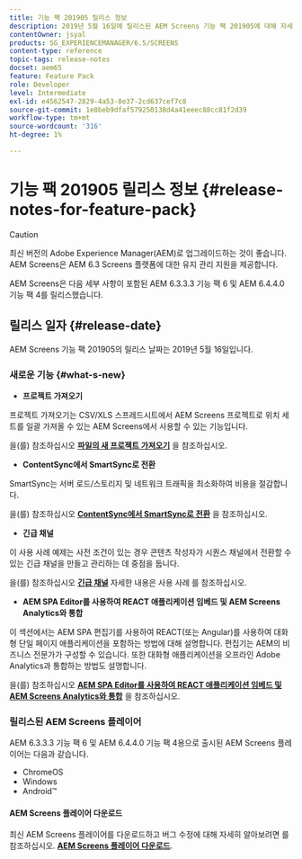 ```yaml
---
title: 기능 팩 201905 릴리스 정보
description: 2019년 5월 16일에 릴리스된 AEM Screens 기능 팩 201905에 대해 자세히 알아보십시오.
contentOwner: jsyal
products: SG_EXPERIENCEMANAGER/6.5/SCREENS
content-type: reference
topic-tags: release-notes
docset: aem65
feature: Feature Pack
role: Developer
level: Intermediate
exl-id: e4562547-2829-4a53-8e37-2cd637cef7c8
source-git-commit: 1e8beb9dfaf579250138d4a41eeec88cc81f2d39
workflow-type: tm+mt
source-wordcount: '316'
ht-degree: 1%

---
```


# 기능 팩 201905 릴리스 정보 {#release-notes-for-feature-pack}

>[!CAUTION]
>
>최신 버전의 Adobe Experience Manager(AEM)로 업그레이드하는 것이 좋습니다. AEM Screens은 AEM 6.3 Screens 플랫폼에 대한 유지 관리 지원을 제공합니다.

AEM Screens은 다음 세부 사항이 포함된 AEM 6.3.3.3 기능 팩 6 및 AEM 6.4.4.0 기능 팩 4를 릴리스했습니다.

## 릴리스 일자 {#release-date}

AEM Screens 기능 팩 201905의 릴리스 날짜는 2019년 5월 16일입니다.

### 새로운 기능 {#what-s-new}

* **프로젝트 가져오기**

프로젝트 가져오기는 CSV/XLS 스프레드시트에서 AEM Screens 프로젝트로 위치 세트를 일괄 가져올 수 있는 AEM Screens에서 사용할 수 있는 기능입니다.

을(를) 참조하십시오 **[파일의 새 프로젝트 가져오기](project-importer.md)** 을 참조하십시오.

* **ContentSync에서 SmartSync로 전환**

SmartSync는 서버 로드/스토리지 및 네트워크 트래픽을 최소화하여 비용을 절감합니다.

을(를) 참조하십시오 **[ContentSync에서 SmartSync로 전환](smartsync.md)** 을 참조하십시오.

* **긴급 채널**

이 사용 사례 예제는 사전 조건이 있는 경우 콘텐츠 작성자가 시퀀스 채널에서 전환할 수 있는 긴급 채널을 만들고 관리하는 데 중점을 둡니다.

을(를) 참조하십시오 **[긴급 채널](emergency-channel.md)** 자세한 내용은 사용 사례 를 참조하십시오.

* **AEM SPA Editor를 사용하여 REACT 애플리케이션 임베드 및 AEM Screens Analytics와 통합**

이 섹션에서는 AEM SPA 편집기를 사용하여 REACT(또는 Angular)를 사용하여 대화형 단일 페이지 애플리케이션을 포함하는 방법에 대해 설명합니다. 편집기는 AEM의 비즈니스 전문가가 구성할 수 있습니다. 또한 대화형 애플리케이션을 오프라인 Adobe Analytics과 통합하는 방법도 설명합니다.

을(를) 참조하십시오 **[AEM SPA Editor를 사용하여 REACT 애플리케이션 임베드 및 AEM Screens Analytics와 통합](embedding-react-app.md)** 을 참조하십시오.

### 릴리스된 AEM Screens 플레이어

AEM 6.3.3.3 기능 팩 6 및 AEM 6.4.4.0 기능 팩 4용으로 출시된 AEM Screens 플레이어는 다음과 같습니다.

* ChromeOS
* Windows
* Android™

#### AEM Screens 플레이어 다운로드

최신 AEM Screens 플레이어를 다운로드하고 버그 수정에 대해 자세히 알아보려면 를 참조하십시오. **[AEM Screens 플레이어 다운로드](https://download.macromedia.com/screens/)**.
